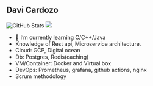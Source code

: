 ## Davi Cardozo

![GitHub Stats](https://github-readme-stats.vercel.app/api?username=Davi0805&theme=tokyonight&show_icons=true&hide_border=false&count_private=true)
![](https://github-readme-stats.vercel.app/api/top-langs/?username=Davi0805&theme=tokyonight&hide_border=false&include_all_commits=false&count_private=true&layout=compact)

- 🌱 I’m currently learning C/C++/Java
- Knowledge of Rest api, Microservice architecture.
- Cloud: GCP, Digital ocean
- Db: Postgres, Redis(caching)
- VM/Container: Docker and Virtual box
- DevOps: Prometheus, grafana, github actions, nginx
- Scrum methodology
